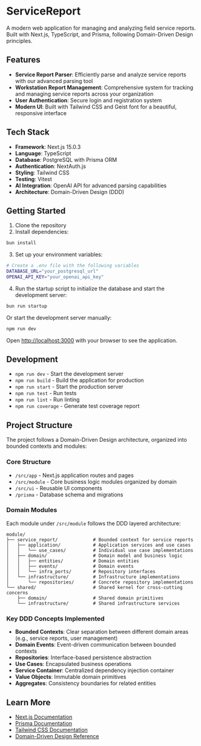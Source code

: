 # ServiceReport

A modern web application for managing and analyzing field service reports. Built with Next.js, TypeScript, and Prisma, following Domain-Driven Design principles.

## Features

- **Service Report Parser**: Efficiently parse and analyze service reports with our advanced parsing tool
- **Workstation Report Management**: Comprehensive system for tracking and managing service reports across your organization
- **User Authentication**: Secure login and registration system
- **Modern UI**: Built with Tailwind CSS and Geist font for a beautiful, responsive interface

## Tech Stack

- **Framework**: Next.js 15.0.3
- **Language**: TypeScript
- **Database**: PostgreSQL with Prisma ORM
- **Authentication**: NextAuth.js
- **Styling**: Tailwind CSS
- **Testing**: Vitest
- **AI Integration**: OpenAI API for advanced parsing capabilities
- **Architecture**: Domain-Driven Design (DDD)

## Getting Started

1. Clone the repository
2. Install dependencies:

```bash
bun install
```

3. Set up your environment variables:

```bash
# Create a .env file with the following variables
DATABASE_URL="your_postgresql_url"
OPENAI_API_KEY="your_openai_api_key"
```

4. Run the startup script to initialize the database and start the development server:

```bash
bun run startup
```

Or start the development server manually:

```bash
npm run dev
```

Open [http://localhost:3000](http://localhost:3000) with your browser to see the application.

## Development

- `npm run dev` - Start the development server
- `npm run build` - Build the application for production
- `npm run start` - Start the production server
- `npm run test` - Run tests
- `npm run lint` - Run linting
- `npm run coverage` - Generate test coverage report

## Project Structure

The project follows a Domain-Driven Design architecture, organized into bounded contexts and modules:

### Core Structure

- `/src/app` - Next.js application routes and pages
- `/src/module` - Core business logic modules organized by domain
- `/src/ui` - Reusable UI components
- `/prisma` - Database schema and migrations

### Domain Modules

Each module under `/src/module` follows the DDD layered architecture:

```
module/
├── service_report/             # Bounded context for service reports
│   ├── application/            # Application services and use cases
│   │   └── use_cases/          # Individual use case implementations
│   ├── domain/                 # Domain model and business logic
│   │   ├── entities/           # Domain entities
│   │   ├── events/             # Domain events
│   │   └── infra_ports/        # Repository interfaces
│   └── infrastructure/         # Infrastructure implementations
│       └── repositories/       # Concrete repository implementations
└── shared/                     # Shared kernel for cross-cutting concerns
    ├── domain/                 # Shared domain primitives
    └── infrastructure/         # Shared infrastructure services
```

### Key DDD Concepts Implemented

- **Bounded Contexts**: Clear separation between different domain areas (e.g., service reports, user management)
- **Domain Events**: Event-driven communication between bounded contexts
- **Repositories**: Interface-based persistence abstraction
- **Use Cases**: Encapsulated business operations
- **Service Container**: Centralized dependency injection container
- **Value Objects**: Immutable domain primitives
- **Aggregates**: Consistency boundaries for related entities

## Learn More

- [Next.js Documentation](https://nextjs.org/docs)
- [Prisma Documentation](https://www.prisma.io/docs)
- [Tailwind CSS Documentation](https://tailwindcss.com/docs)
- [Domain-Driven Design Reference](https://www.domainlanguage.com/ddd/reference/)
